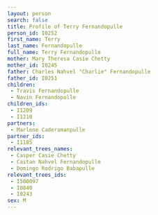 ```yaml
---
layout: person
search: false
title: Profile of Terry Fernandopulle
person_id: I0252
first_name: Terry
last_name: Fernandopulle
full_name: Terry Fernandopulle
mother: Mary Theresa Casie Chetty
mother_id: I0245
father: Charles Nahvel "Charlie" Fernandopulle
father_id: I0251
children:
 - Travis Fernandopulle
 - Navin Fernandopulle
children_ids:
 - I1209
 - I1210
partners:
 - Marlene Caderamanpulle
partner_ids:
 - I1185
relevant_trees_names:
 - Casper Casie Chetty
 - Caitan Nahvel Fernandopulle
 - Domingo Rodrigo Babapulle
relevant_trees_ids:
 - I500097
 - I0840
 - I0243
sex: M
---
```


